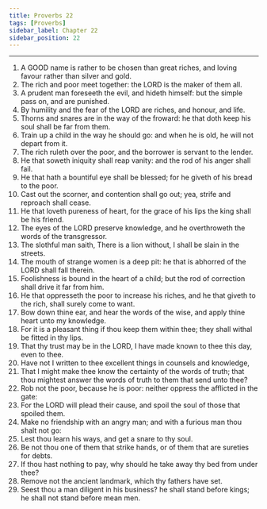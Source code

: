 ```yaml
---
title: Proverbs 22
tags: [Proverbs]
sidebar_label: Chapter 22
sidebar_position: 22
---
```


---
1. A GOOD name is rather to be chosen than great riches, and loving favour rather than silver and gold.
2. The rich and poor meet together: the LORD is the maker of them all.
3. A prudent man foreseeth the evil, and hideth himself: but the simple pass on, and are punished.
4. By humility and the fear of the LORD are riches, and honour, and life.
5. Thorns and snares are in the way of the froward: he that doth keep his soul shall be far from them.
6. Train up a child in the way he should go: and when he is old, he will not depart from it.
7. The rich ruleth over the poor, and the borrower is servant to the lender.
8. He that soweth iniquity shall reap vanity: and the rod of his anger shall fail.
9. He that hath a bountiful eye shall be blessed; for he giveth of his bread to the poor.
10. Cast out the scorner, and contention shall go out; yea, strife and reproach shall cease.
11. He that loveth pureness of heart, for the grace of his lips the king shall be his friend.
12. The eyes of the LORD preserve knowledge, and he overthroweth the words of the transgressor.
13. The slothful man saith, There is a lion without, I shall be slain in the streets.
14. The mouth of strange women is a deep pit: he that is abhorred of the LORD shall fall therein.
15. Foolishness is bound in the heart of a child; but the rod of correction shall drive it far from him.
16. He that oppresseth the poor to increase his riches, and he that giveth to the rich, shall surely come to want.
17. Bow down thine ear, and hear the words of the wise, and apply thine heart unto my knowledge.
18. For it is a pleasant thing if thou keep them within thee; they shall withal be fitted in thy lips.
19. That thy trust may be in the LORD, I have made known to thee this day, even to thee.
20. Have not I written to thee excellent things in counsels and knowledge,
21. That I might make thee know the certainty of the words of truth; that thou mightest answer the words of truth to them that send unto thee?
22. Rob not the poor, because he is poor: neither oppress the afflicted in the gate:
23. For the LORD will plead their cause, and spoil the soul of those that spoiled them.
24. Make no friendship with an angry man; and with a furious man thou shalt not go:
25. Lest thou learn his ways, and get a snare to thy soul.
26. Be not thou one of them that strike hands, or of them that are sureties for debts.
27. If thou hast nothing to pay, why should he take away thy bed from under thee?
28. Remove not the ancient landmark, which thy fathers have set.
29. Seest thou a man diligent in his business? he shall stand before kings; he shall not stand before mean men.